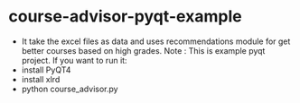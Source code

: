 # course-advisor-pyqt-example
- It take the excel files as data and uses recommendations module for get better courses based on high grades.
Note : This is example pyqt project. If you want to run it:  
- install PyQT4
- install xlrd
- python course_advisor.py
